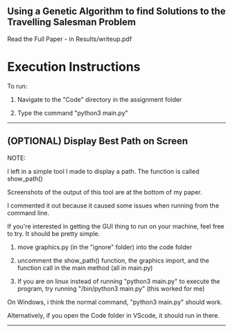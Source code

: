 
## Using a Genetic Algorithm to find Solutions to the Travelling Salesman Problem 

Read the Full Paper - in Results/writeup.pdf

# Execution Instructions

To run: 

1. Navigate to the "Code" directory in the assignment folder

2. Type the command "python3 main.py"

---------------------------------------------------------------------------------------------------------------------
(OPTIONAL) Display Best Path on Screen
---------------------------------------------------------------------------------------------------------------------

NOTE:

I left in a simple tool I made to display a path.  The function is called show_path()

Screenshots of the output of this tool are at the bottom of my paper.

I commented it out because it caused some issues when running from the command line.

If you're interested in getting the GUI thing to run on your machine, feel free to try.  It should be pretty simple.

1. move graphics.py (in the "ignore" folder) into the code folder 

2. uncomment the show_path() function, the graphics import, and the function call in the main method (all in main.py)

3. If you are on linux instead of running "python3 main.py" to execute the program, try running "/bin/python3 main.py" (this worked for me)

On Windows, i think the normal command, "python3 main.py" should work.

Alternatively, if you open the Code folder in VScode, it should run in there.  

---------------------------------------------------------------------------------------------------------------------
